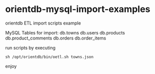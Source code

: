 # orientdb-mysql-import-examples
orientdb ETL import scripts example

MySQL Tables for import:
db.towns
db.users
db.products
db.product_comments
db.orders
db.order_items

run scripts by executing
```
sh /opt/orientdb/bin/oetl.sh towns.json
```

enjoy